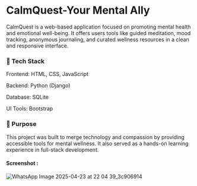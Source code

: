 <h1>CalmQuest-Your Mental Ally</h1>
<p>CalmQuest is a web-based application focused on promoting mental health and emotional well-being. It offers users tools like guided meditation, mood tracking, anonymous journaling, and curated wellness resources in a clean and responsive interface.</p>

<h3>🔧 Tech Stack</h3>
Frontend: HTML, CSS, JavaScript

Backend: Python (Django)

Database: SQLite

UI Tools: Bootstrap
<h3>📌 Purpose</h3>
This project was built to merge technology and compassion by providing accessible tools for mental wellness. It also served as a hands-on learning experience in full-stack development.

<h4>Screenshot :</h4>

![WhatsApp Image 2025-04-23 at 22 04 39_3c906914](https://github.com/user-attachments/assets/02db7680-ddd0-4619-b74a-e12bc8f3cbfd)
